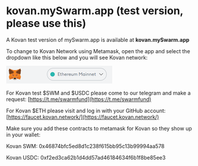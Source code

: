 # kovan.mySwarm.app \(test version, please use this\)

A Kovan test version of mySwarm.app is available at **kovan.mySwarm.app**

To change to Kovan Network using Metamask, open the app and select the dropdown like this below and you will see Kovan network: 

![](../.gitbook/assets/image%20%2810%29.png)

For Kovan test $SWM and $USDC please come to our telegram and make a request: [https://t.me/swarmfund](https://t.me/swarmfund)

For Kovan $ETH please visit and log in with your GitHub account: [https://faucet.kovan.network/](https://faucet.kovan.network/)

Make sure you add these contracts to metamask for Kovan so they show up in your wallet:

Kovan SWM: 0x46874bfc5ed8d1c238f615bb95c13b99994aa578 

Kovan USDC: 0xf2ed3ca62b1d4dd57ad46184634f6b1f8be85ee3

